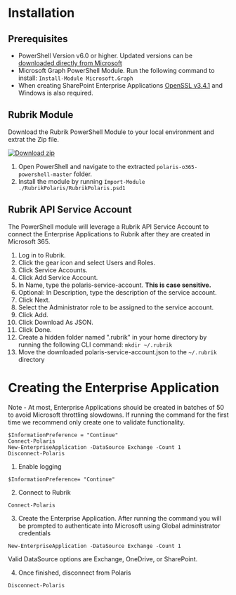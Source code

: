 # Installation

## Prerequisites

* PowerShell Version v6.0 or higher. Updated versions can be [downloaded directly from Microsoft](https://learn.microsoft.com/en-us/powershell/scripting/install/installing-powershell-on-windows?view=powershell-7.3)
* Microsoft Graph PowerShell Module. Run the following command to install: `Install-Module Microsoft.Graph`
* When creating SharePoint Enterprise Applications [OpenSSL v3.4.1](https://slproweb.com/products/Win32OpenSSL.html) and Windows is also required.


## Rubrik Module

Download the Rubrik PowerShell Module to your local environment and extrat the Zip file.

[![Download zip](https://user-images.githubusercontent.com/8610203/145614905-a6d64f3a-adab-4c3f-9bf9-ffa4fdf6793f.png "Download zip")](https://github.com/rubrikinc/polaris-o365-powershell/archive/refs/heads/master.zip)

1. Open PowerShell and navigate to the extracted `polaris-o365-powershell-master` folder.
2. Install the module by running `Import-Module ./RubrikPolaris/RubrikPolaris.psd1`

## Rubrik API Service Account

The PowerShell module will leverage a Rubrik API Service Account to connect the Enterprise Applications to Rubrik after they are created in Microsoft 365.

1. Log in to Rubrik.
2. Click the gear icon and select Users and Roles.
3. Click Service Accounts.
4. Click Add Service Account.
5. In Name, type the polaris-service-account. **This is case sensitive.**
6. Optional: In Description, type the description of the service account.
7. Click Next.
8. Select the Administrator role to be assigned to the service account.
9. Click Add.
10. Click Download As JSON.
11. Click Done.
12. Create a hidden folder named ".rubrik" in your home directory by running the following CLI command: `mkdir ~/.rubrik`
13. Move the downloaded polaris-service-account.json to the `~/.rubrik` directory

# Creating the Enterprise Application

Note - At most, Enterprise Applications should be created in batches of 50 to avoid Microsoft throttling slowdowns. If running the command for the first time we recommend only create one to validate functionality. 

```
$InformationPreference = "Continue"
Connect-Polaris
New-EnterpriseApplication -DataSource Exchange -Count 1
Disconnect-Polaris
```

1. Enable logging

`$InformationPreference= "Continue"`
 

2. Connect to Rubrik

`Connect-Polaris`

3. Create the Enterprise Application. After running the command you will be prompted to authenticate into Microsoft using Global administrator credentials

`New-EnterpriseApplication -DataSource Exchange -Count 1`

Valid DataSource options are Exchange, OneDrive, or SharePoint.

4. Once finished, disconnect from Polaris

`Disconnect-Polaris`



